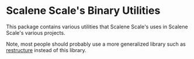 # Scalene Scale's Binary Utilities

This package contains various utilities that Scalene Scale's uses in Scalene Scale's various projects.

Note, most people should probably use a more generalized library such as [restructure](https://www.npmjs.com/package/restructure) instead of this library.
